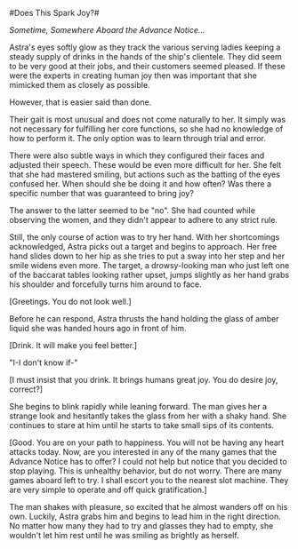 #Does This Spark Joy?#

*Sometime, Somewhere Aboard the Advance Notice...*

Astra's eyes softly glow as they track the various serving ladies keeping a steady supply of drinks in the hands of the ship's clientele. They did seem to be very good at their jobs, and their customers seemed pleased. If these were the experts in creating human joy then was important that she mimicked them as closely as possible.

However, that is easier said than done.

Their gait is most unusual and does not come naturally to her. It simply was not necessary for fulfilling her core functions, so she had no knowledge of how to perform it. The only option was to learn through trial and error.

There were also subtle ways in which they configured their faces and adjusted their speech. These would be even more difficult for her. She felt that she had mastered smiling, but actions such as the batting of the eyes confused her. When should she be doing it and how often? Was there a specific number that was guaranteed to bring joy? 

The answer to the latter seemed to be "no". She had counted while observing the women, and they didn't appear to adhere to any strict rule.

Still, the only course of action was to try her hand. With her shortcomings acknowledged, Astra picks out a target and begins to approach. Her free hand slides down to her hip as she tries to put a sway into her step and her smile widens even more. The target, a drowsy-looking man who just left one of the baccarat tables looking rather upset, jumps slightly as her hand grabs his shoulder and forcefully turns him around to face.

[Greetings. You do not look well.]

Before he can respond, Astra thrusts the hand holding the glass of amber liquid she was handed hours ago in front of him.

[Drink. It will make you feel better.]

"I-I don't know if-"

[I must insist that you drink. It brings humans great joy. You do desire joy, correct?]

She begins to blink rapidly while leaning forward. The man gives her a strange look and hesitantly takes the glass from her with a shaky hand. She continues to stare at him until he starts to take small sips of its contents.

[Good. You are on your path to happiness. You will not be having any heart attacks today. Now, are you interested in any of the many games that the Advance Notice has to offer? I could not help but notice that you decided to stop playing. This is unhealthy behavior, but do not worry. There are many games aboard left to try. I shall escort you to the nearest slot machine. They are very simple to operate and off quick gratification.]

The man shakes with pleasure, so excited that he almost wanders off on his own. Luckily, Astra grabs him and begins to lead him in the right direction. No matter how many they had to try and glasses they had to empty, she wouldn't let him rest until he was smiling as brightly as herself.